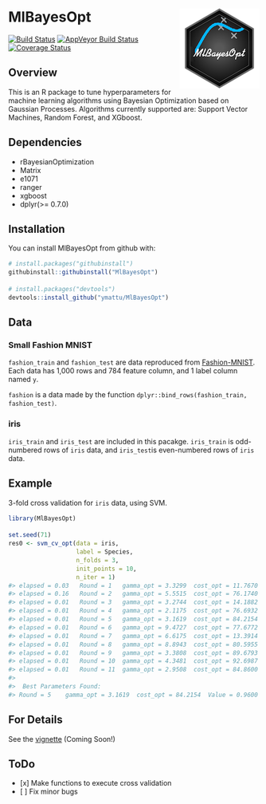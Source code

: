 
<!-- README.md is generated from README.Rmd. Please edit that file -->
MlBayesOpt <img src="man/figures/logo.png" align="right" />
===========================================================

[![Build Status](https://travis-ci.org/ymattu/MlBayesOpt.svg?branch=master)](https://travis-ci.org/ymattu/MlBayesOpt) [![AppVeyor Build Status](https://ci.appveyor.com/api/projects/status/github/ymattu/MlBayesOpt?branch=master&svg=true)](https://ci.appveyor.com/project/ymattu/MlBayesOpt) [![Coverage Status](https://img.shields.io/codecov/c/github/ymattu/MlBayesOpt/master.svg)](https://codecov.io/github/ymattu/MlBayesOpt?branch=master)

Overview
--------

This is an R package to tune hyperparameters for machine learning algorithms using Bayesian Optimization based on Gaussian Processes. Algorithms currently supported are: Support Vector Machines, Random Forest, and XGboost.

Dependencies
------------

-   rBayesianOptimization
-   Matrix
-   e1071
-   ranger
-   xgboost
-   dplyr(&gt;= 0.7.0)

Installation
------------

You can install MlBayesOpt from github with:

``` r
# install.packages("githubinstall")
githubinstall::githubinstall("MlBayesOpt")

# install.packages("devtools")
devtools::install_github("ymattu/MlBayesOpt")
```

Data
----

### Small Fashion MNIST

`fashion_train` and `fashion_test` are data reproduced from [Fashion-MNIST](https://github.com/zalandoresearch/fashion-mnist). Each data has 1,000 rows and 784 feature column, and 1 label column named `y`.

`fashion` is a data made by the function `dplyr::bind_rows(fashion_train, fashion_test)`.

### iris

`iris_train` and `iris_test` are included in this pacakge. `iris_train` is odd-numbered rows of `iris` data, and `iris_test`is even-numbered rows of `iris` data.

Example
-------

3-fold cross validation for `iris` data, using SVM.

``` r
library(MlBayesOpt)

set.seed(71)
res0 <- svm_cv_opt(data = iris,
                   label = Species,
                   n_folds = 3,
                   init_points = 10,
                   n_iter = 1)
#> elapsed = 0.03   Round = 1   gamma_opt = 3.3299  cost_opt = 11.7670  Value = 0.9333 
#> elapsed = 0.16   Round = 2   gamma_opt = 5.5515  cost_opt = 76.1740  Value = 0.9067 
#> elapsed = 0.01   Round = 3   gamma_opt = 3.2744  cost_opt = 14.1882  Value = 0.9400 
#> elapsed = 0.01   Round = 4   gamma_opt = 2.1175  cost_opt = 76.6932  Value = 0.9200 
#> elapsed = 0.01   Round = 5   gamma_opt = 3.1619  cost_opt = 84.2154  Value = 0.9600 
#> elapsed = 0.01   Round = 6   gamma_opt = 9.4727  cost_opt = 77.6772  Value = 0.8933 
#> elapsed = 0.01   Round = 7   gamma_opt = 6.6175  cost_opt = 13.3914  Value = 0.9267 
#> elapsed = 0.01   Round = 8   gamma_opt = 8.8943  cost_opt = 80.5955  Value = 0.8733 
#> elapsed = 0.01   Round = 9   gamma_opt = 3.3808  cost_opt = 89.6793  Value = 0.9333 
#> elapsed = 0.01   Round = 10  gamma_opt = 4.3481  cost_opt = 92.6987  Value = 0.9000 
#> elapsed = 0.01   Round = 11  gamma_opt = 2.9508  cost_opt = 84.8600  Value = 0.9467 
#> 
#>  Best Parameters Found: 
#> Round = 5    gamma_opt = 3.1619  cost_opt = 84.2154  Value = 0.9600
```

For Details
-----------

See the [vignette](https://ymattu.github.io/MlBayesOpt/articles/MlBayesOpt.html) (Coming Soon!)

ToDo
----

-   \[x\] Make functions to execute cross validation
-   \[ \] Fix minor bugs
